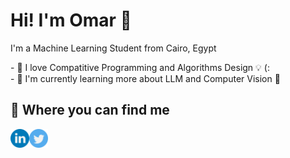# Hi! I'm Omar 👋

I'm a Machine Learning Student from Cairo, Egypt

<p>
- 💖 I love Compatitive Programming and Algorithms Design 💡  (:<br/>
- 🌱 I'm currently learning more about LLM and Computer Vision 👀
</p>

<h2>🚀 Where you can find me</h2>

<a href="https://www.linkedin.com/in/omarssalah/">
  <img align="left" alt="domenicosolazzo's LinkdeIN" width="30px" src="https://github.com/Omar-hk/intro/blob/main/src/images/linkedin.png" />
</a>
<a href="https://twitter.com/urmadboii">
  <img align="left" alt="domenicosolazzo | Twitter" width="30px" src="https://github.com/Omar-hk/intro/blob/main/src/images/twitter.png" />
</a>
